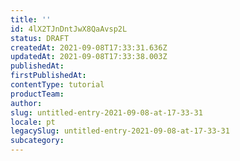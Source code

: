 ```yaml
---
title: ''
id: 4lX2TJnDntJwX8QaAvsp2L
status: DRAFT
createdAt: 2021-09-08T17:33:31.636Z
updatedAt: 2021-09-08T17:33:38.003Z
publishedAt: 
firstPublishedAt: 
contentType: tutorial
productTeam: 
author: 
slug: untitled-entry-2021-09-08-at-17-33-31
locale: pt
legacySlug: untitled-entry-2021-09-08-at-17-33-31
subcategory: 
---
```



